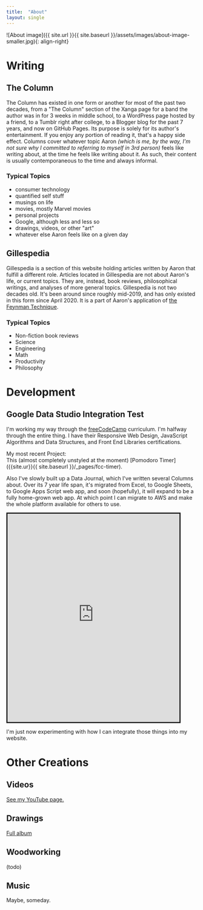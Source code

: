 ```yaml
---
title:  "About"
layout: single
---
```


![About image]({{ site.url }}{{ site.baseurl }}/assets/images/about-image-smaller.jpg){: align-right}  

# Writing
## The Column
The Column has existed in one form or another for most of the past two decades, from a "The Column" section of the Xanga page for a band the author was in for 3 weeks in middle school, to a WordPress page hosted by a friend, to a Tumblr right after college, to a Blogger blog for the past 7 years, and now on GitHub Pages. Its purpose is solely for its author's entertainment. If you enjoy any portion of reading it, that's a happy side effect.
Columns cover whatever topic Aaron *(which is me, by the way, I'm not sure why I committed to referring to myself in 3rd person)* feels like writing about, at the time he feels like writing about it. As such, their content is usually contemporaneous to the time and always informal.
### Typical Topics
- consumer technology
- quantified self stuff
- musings on life
- movies, mostly Marvel movies
- personal projects
- Google, although less and less so
- drawings, videos, or other "art"
- whatever else Aaron feels like on a given day  

## Gillespedia
Gillespedia is a section of this website holding articles written by Aaron that fulfill a different role. Articles located in Gillespedia are not about Aaron's life, or current topics. They are, instead, book reviews, philosophical writings, and analyses of more general topics. Gillespedia is not two decades old. It's been around since roughly mid-2019, and has only existed in this form since April 2020.  It is a part of Aaron's application of [the Feynman Technique](https://doist.com/blog/feynman-technique/). 
### Typical Topics
- Non-fiction book reviews
- Science
- Engineering
- Math
- Productivity
- Philosophy

# Development
## Google Data Studio Integration Test
I'm working my way through the [freeCodeCamp](http://www.freecodecamp.org) curriculum. I'm halfway through the entire thing. I have their Responsive Web Design, JavaScript Algorithms and Data Structures, and Front End Libraries certifications.

My most recent Project:  
This (almost completely unstyled at the moment) [Pomodoro Timer]({{site.ur}}{{ site.baseurl }}/_pages/fcc-timer).

Also I've slowly built up a Data Journal, which I've written several Columns about. Over its 7 year life span, it's migrated from Excel, to Google Sheets, to Google Apps Script web app, and soon (hopefully), it will expand to be a fully home-grown web app. At which point I can migrate to AWS and make the whole platform available for others to use.

<iframe width="90%" height="550" src="https://datastudio.google.com/embed/reporting/05cf451d-040e-424a-a389-25552f9c4ba1/page/bcFKB" frameborder="0" style="border:solid" allowfullscreen></iframe>

I'm just now experimenting with how I can integrate those things into my website.

# Other Creations
## Videos
[See my YouTube page.](https://www.youtube.com/user/aarongilly)

## Drawings
<script src="https://cdn.jsdelivr.net/npm/publicalbum@latest/embed-ui.min.js" async></script>
<div class="pa-carousel-widget" style="width:100%; height:480px; display:none;"
    data-link="https://photos.app.goo.gl/FzkQdAa1hqWN5Gw66"
    data-title="Drawings"
    data-description="Some Drawings by Aaron"
    data-delay="4"
    data-background-color="#eeeeee">
    <object data="https://lh3.googleusercontent.com/MXPJftPANzVCSM41aiyYcr5hRSEcdXBIbkO4mtk82qM7dAl7Gs1zn2KhgJijh4jqQlC632x_zJdzmeUsu9KGAg1nGRFsr68GTdnhlgS8oS8e2PoUKlXVlRk-oh5GqaDGXUif5mORDmc=w960-h540"></object>
    <object data="https://lh3.googleusercontent.com/pw/ACtC-3cUO9Tm3xI1ja-2OvZVawhgs-tHWiEP4Xn1TjwO7eCkOY7Pd-aI1mYC6SiveHK7c9vnTGCEEHpTAWhbAfDQWHM03AZN_lGJOg5lxGZ35M2f22Y1uFPD5jfd-ftmh5Q7XDQcSjHMH_MiY0r7ZS_ggZRonA=w960-h540"></object>
    <object data="https://lh3.googleusercontent.com/LVwQ4JKYL1e3xjLyulsASi0_4AXNRTBlFX3JmD7g1IHc10wC5dP2_N9hrVTdMM9KSUA0ZK0dBxewsUCgmf1TFETStGdW9IeimQTYB-LR-w6rod8paa7N9zz5htaSg_bRUFQgModRDcs=w960-h540"></object>
    <object data="https://lh3.googleusercontent.com/6VxuvasrDTEYk_kr6lif9GCcEH4FOijJheTARZNW_cGDYxhi1AsH-TEq_WCovKDdobnLJOqlc1ZPXmbeKDWOwJ_anA1Dxqbg020t8iPiMQux1_h7fPdCdxyc_HVomZDm-d8_g2gQtUU=w960-h540"></object>
    <object data="https://lh3.googleusercontent.com/qyJm1sxRQ6OFLe837zZjHfSClUBuyunncvw9osf5OrNifbk79GJgPLgbXzylV7nQVrJubIOSBI9afXWC7DjME4kInX8XWglnwl3IdMakkHHvdGg78fBDdFoEZN9Sl9_Knf-BS9t4Go0=w960-h540"></object>
</div>

[Full album](https://photos.app.goo.gl/FzkQdAa1hqWN5Gw66)

## Woodworking
(todo)

## Music
Maybe, someday.